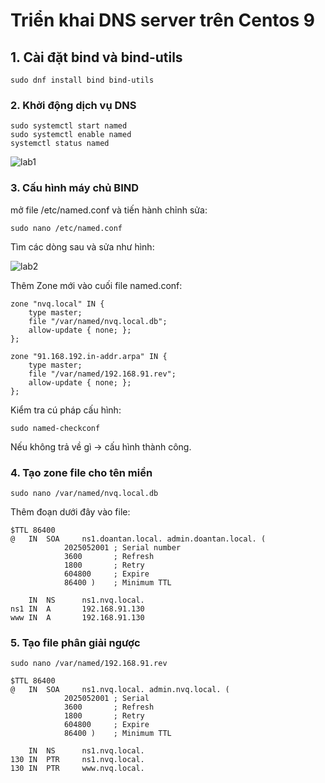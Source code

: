 # Triển khai DNS server trên Centos 9

## 1. Cài đặt bind và bind-utils

    sudo dnf install bind bind-utils

### 2. Khởi động dịch vụ DNS

    sudo systemctl start named
    sudo systemctl enable named
    systemctl status named

![lab1](/QuyenNV/DNS/images/lab1.png)

### 3. Cấu hình máy chủ BIND

mở file /etc/named.conf và tiến hành chỉnh sửa:

    sudo nano /etc/named.conf

Tìm các dòng sau và sửa như hình:

![lab2](/QuyenNV/DNS/images/lab2.png)

Thêm Zone mới vào cuối file named.conf:

    zone "nvq.local" IN {
        type master;
        file "/var/named/nvq.local.db";
        allow-update { none; };
    };

    zone "91.168.192.in-addr.arpa" IN {
        type master;
        file "/var/named/192.168.91.rev";
        allow-update { none; };
    };

Kiểm tra cú pháp cấu hình:

    sudo named-checkconf

Nếu không trả về gì -> cấu hình thành công.

### 4. Tạo zone file cho tên miền

    sudo nano /var/named/nvq.local.db

Thêm đoạn dưới đây vào file:

    $TTL 86400
    @   IN  SOA     ns1.doantan.local. admin.doantan.local. (
                2025052001 ; Serial number
                3600       ; Refresh
                1800       ; Retry
                604800     ; Expire
                86400 )    ; Minimum TTL

        IN  NS      ns1.nvq.local.
    ns1 IN  A       192.168.91.130
    www IN  A       192.168.91.130

### 5. Tạo file phân giải ngược

    sudo nano /var/named/192.168.91.rev

    $TTL 86400
    @   IN  SOA     ns1.nvq.local. admin.nvq.local. (
                2025052001 ; Serial
                3600       ; Refresh
                1800       ; Retry
                604800     ; Expire
                86400 )    ; Minimum TTL

        IN  NS      ns1.nvq.local.
    130 IN  PTR     ns1.nvq.local.
    130 IN  PTR     www.nvq.local.